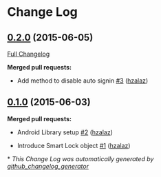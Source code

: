 # Change Log

## [0.2.0](https://github.com/auth0/Lock-SmartLock/tree/0.2.0) (2015-06-05)

[Full Changelog](https://github.com/auth0/Lock-SmartLock/compare/0.1.0...0.2.0)

**Merged pull requests:**

- Add method to disable auto signin [\#3](https://github.com/auth0/Lock-SmartLock/pull/3) ([hzalaz](https://github.com/hzalaz))

## [0.1.0](https://github.com/auth0/Lock-SmartLock/tree/0.1.0) (2015-06-03)

**Merged pull requests:**

- Android Library setup [\#2](https://github.com/auth0/Lock-SmartLock/pull/2) ([hzalaz](https://github.com/hzalaz))

- Introduce Smart Lock object [\#1](https://github.com/auth0/Lock-SmartLock/pull/1) ([hzalaz](https://github.com/hzalaz))



\* *This Change Log was automatically generated by [github_changelog_generator](https://github.com/skywinder/Github-Changelog-Generator)*